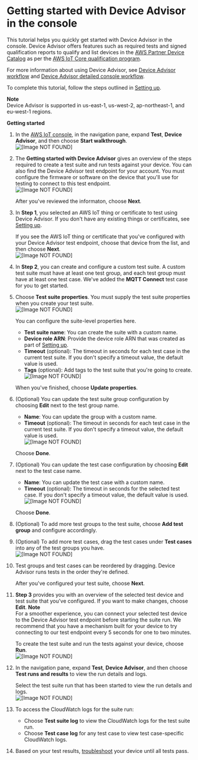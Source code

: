 # Getting started with Device Advisor in the console<a name="da-console-guide"></a>

This tutorial helps you quickly get started with Device Advisor in the console\. Device Advisor offers features such as required tests and signed qualification reports to qualify and list devices in the [AWS Partner Device Catalog](https://devices.amazonaws.com/) as per the [AWS IoT Core qualification program](https://aws.amazon.com/partners/dqp/)\.

For more information about using Device Advisor, see [Device Advisor workflow](device-advisor-workflow.md) and [Device Advisor detailed console workflow](device-advisor-console-tutorial.md)\.

To complete this tutorial, follow the steps outlined in [Setting up](device-advisor-setting-up.md)\.

**Note**  
Device Advisor is supported in us\-east\-1, us\-west\-2, ap\-northeast\-1, and eu\-west\-1 regions\.

**Getting started**

1. In the [AWS IoT console](https://console.aws.amazon.com/iot), in the navigation pane, expand **Test**, **Device Advisor**, and then choose **Start walkthrough**\.  
![\[Image NOT FOUND\]](http://docs.aws.amazon.com/iot/latest/developerguide/images/da-console-gs.png)

1. The **Getting started with Device Advisor** gives an overview of the steps required to create a test suite and run tests against your device\. You can also find the Device Advisor test endpoint for your account\. You must configure the firmware or software on the device that you'll use for testing to connect to this test endpoint\.  
![\[Image NOT FOUND\]](http://docs.aws.amazon.com/iot/latest/developerguide/images/da-console-gs1.png)

   After you've reviewed the informaton, choose **Next**\.

1. In **Step 1**, you selected an AWS IoT thing or certificate to test using Device Advisor\. If you don't have any existing things or certificates, see [Setting up](device-advisor-setting-up.md)\.

   If you see the AWS IoT thing or certificate that you've configured with your Device Advisor test endpoint, choose that device from the list, and then choose **Next**\.  
![\[Image NOT FOUND\]](http://docs.aws.amazon.com/iot/latest/developerguide/images/da-console-thing-certificate.png)

1. In **Step 2**, you can create and configure a custom test suite\. A custom test suite must have at least one test group, and each test group must have at least one test case\. We've added the **MQTT Connect** test case for you to get started\.

1. Choose **Test suite properties**\. You must supply the test suite properties when you create your test suite\.  
![\[Image NOT FOUND\]](http://docs.aws.amazon.com/iot/latest/developerguide/images/da-console-step1.png)

   You can configure the suite\-level properties here\.
   + **Test suite name**: You can create the suite with a custom name\.
   + **Device role ARN**: Provide the device role ARN that was created as part of [Setting up](device-advisor-setting-up.md)\.
   + **Timeout** \(optional\): The timeout in seconds for each test case in the current test suite\. If you don't specify a timeout value, the default value is used\.
   + **Tags** \(optional\): Add tags to the test suite that you're going to create\.  
![\[Image NOT FOUND\]](http://docs.aws.amazon.com/iot/latest/developerguide/images/da-test-suite-properties-1.png)

   When you've finished, choose **Update properties**\.

1. \(Optional\) You can update the test suite group configuration by choosing **Edit** next to the test group name\.
   + **Name**: You can update the group with a custom name\.
   + **Timeout** \(optional\): The timeout in seconds for each test case in the current test suite\. If you don't specify a timeout value, the default value is used\.  
![\[Image NOT FOUND\]](http://docs.aws.amazon.com/iot/latest/developerguide/images/da-console-test-suite-config.png)

   Choose **Done**\.

1. \(Optional\) You can update the test case configuration by choosing **Edit** next to the test case name\.
   + **Name**: You can update the test case with a custom name\.
   + **Timeout** \(optional\): The timeout in seconds for the selected test case\. If you don't specify a timeout value, the default value is used\.  
![\[Image NOT FOUND\]](http://docs.aws.amazon.com/iot/latest/developerguide/images/da-console-test-case-config.png)

   Choose **Done**\.

1. \(Optional\) To add more test groups to the test suite, choose **Add test group** and configure accordingly\.

1. \(Optional\) To add more test cases, drag the test cases under **Test cases** into any of the test groups you have\.  
![\[Image NOT FOUND\]](http://docs.aws.amazon.com/iot/latest/developerguide/images/da-console-drag.png)

1. Test groups and test cases can be reordered by dragging\. Device Advisor runs tests in the order they're defined\.

   After you've configured your test suite, choose **Next**\.

1. **Step 3** provides you with an overview of the selected test device and test suite that you've configured\. If you want to make changes, choose **Edit**\.
**Note**  
For a smoother experience, you can connect your selected test device to the Device Advisor test endpoint before starting the suite run\. We recommend that you have a mechanism built for your device to try connecting to our test endpoint every 5 seconds for one to two minutes\.

   To create the test suite and run the tests against your device, choose **Run**\.  
![\[Image NOT FOUND\]](http://docs.aws.amazon.com/iot/latest/developerguide/images/da-run-tests.png)

1. In the navigation pane, expand **Test**, **Device Advisor**, and then choose **Test runs and results** to view the run details and logs\.

   Select the test suite run that has been started to view the run details and logs\.  
![\[Image NOT FOUND\]](http://docs.aws.amazon.com/iot/latest/developerguide/images/da-console-runs-results.png)

1. To access the CloudWatch logs for the suite run:
   + Choose **Test suite log** to view the CloudWatch logs for the test suite run\.
   + Choose **Test case log** for any test case to view test case\-specific CloudWatch logs\.

1. Based on your test results, [troubleshoot](https://docs.aws.amazon.com/iot/latest/developerguide/iot_troubleshooting.html#device-advisor-troubleshooting) your device until all tests pass\.